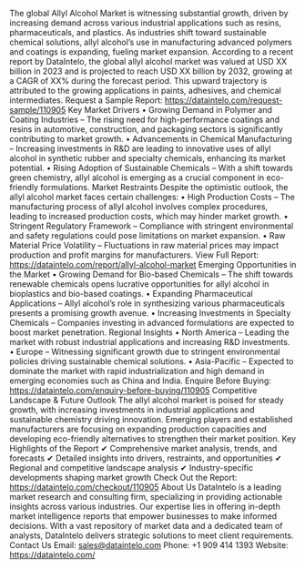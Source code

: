The global Allyl Alcohol Market is witnessing substantial growth, driven by increasing demand across various industrial applications such as resins, pharmaceuticals, and plastics. As industries shift toward sustainable chemical solutions, allyl alcohol’s use in manufacturing advanced polymers and coatings is expanding, fueling market expansion.
According to a recent report by DataIntelo, the global allyl alcohol market was valued at USD XX billion in 2023 and is projected to reach USD XX billion by 2032, growing at a CAGR of XX% during the forecast period. This upward trajectory is attributed to the growing applications in paints, adhesives, and chemical intermediates.
Request a Sample Report: https://dataintelo.com/request-sample/110905
Key Market Drivers
•	Growing Demand in Polymer and Coating Industries – The rising need for high-performance coatings and resins in automotive, construction, and packaging sectors is significantly contributing to market growth.
•	Advancements in Chemical Manufacturing – Increasing investments in R&D are leading to innovative uses of allyl alcohol in synthetic rubber and specialty chemicals, enhancing its market potential.
•	Rising Adoption of Sustainable Chemicals – With a shift towards green chemistry, allyl alcohol is emerging as a crucial component in eco-friendly formulations.
Market Restraints
Despite the optimistic outlook, the allyl alcohol market faces certain challenges:
•	High Production Costs – The manufacturing process of allyl alcohol involves complex procedures, leading to increased production costs, which may hinder market growth.
•	Stringent Regulatory Framework – Compliance with stringent environmental and safety regulations could pose limitations on market expansion.
•	Raw Material Price Volatility – Fluctuations in raw material prices may impact production and profit margins for manufacturers.
View Full Report: https://dataintelo.com/report/allyl-alcohol-market
Emerging Opportunities in the Market
•	Growing Demand for Bio-based Chemicals – The shift towards renewable chemicals opens lucrative opportunities for allyl alcohol in bioplastics and bio-based coatings.
•	Expanding Pharmaceutical Applications – Allyl alcohol’s role in synthesizing various pharmaceuticals presents a promising growth avenue.
•	Increasing Investments in Specialty Chemicals – Companies investing in advanced formulations are expected to boost market penetration.
Regional Insights
•	North America – Leading the market with robust industrial applications and increasing R&D investments.
•	Europe – Witnessing significant growth due to stringent environmental policies driving sustainable chemical solutions.
•	Asia-Pacific – Expected to dominate the market with rapid industrialization and high demand in emerging economies such as China and India.
Enquire Before Buying: https://dataintelo.com/enquiry-before-buying/110905
Competitive Landscape & Future Outlook
The allyl alcohol market is poised for steady growth, with increasing investments in industrial applications and sustainable chemistry driving innovation. Emerging players and established manufacturers are focusing on expanding production capacities and developing eco-friendly alternatives to strengthen their market position.
Key Highlights of the Report
✔ Comprehensive market analysis, trends, and forecasts ✔ Detailed insights into drivers, restraints, and opportunities ✔ Regional and competitive landscape analysis ✔ Industry-specific developments shaping market growth
Check Out the Report: https://dataintelo.com/checkout/110905
About Us
DataIntelo is a leading market research and consulting firm, specializing in providing actionable insights across various industries. Our expertise lies in offering in-depth market intelligence reports that empower businesses to make informed decisions. With a vast repository of market data and a dedicated team of analysts, DataIntelo delivers strategic solutions to meet client requirements.
Contact Us
Email: sales@dataintelo.com
Phone: +1 909 414 1393
Website: https://dataintelo.com/
